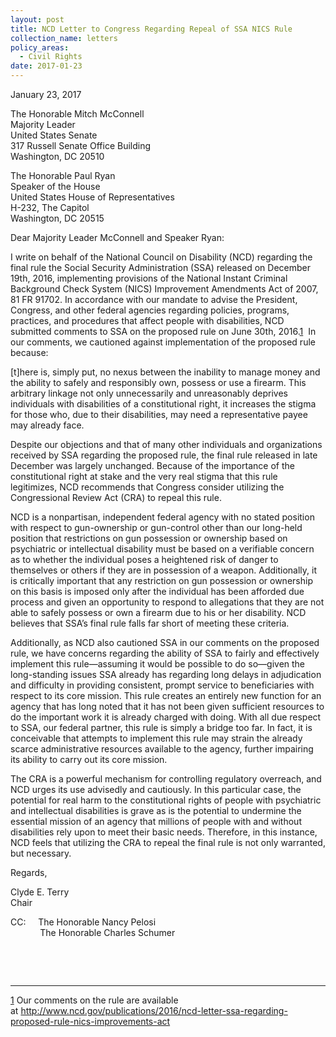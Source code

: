 ```yaml
---
layout: post
title: NCD Letter to Congress Regarding Repeal of SSA NICS Rule
collection_name: letters
policy_areas:
  - Civil Rights
date: 2017-01-23
---
```

January 23, 2017

The Honorable Mitch McConnell\
Majority Leader\
United States Senate\
317 Russell Senate Office Building\
Washington, DC 20510

The Honorable Paul Ryan\
Speaker of the House\
United States House of Representatives\
H-232, The Capitol\
Washington, DC 20515

Dear Majority Leader McConnell and Speaker Ryan:

I write on behalf of the National Council on Disability (NCD) regarding the final rule the Social Security Administration (SSA) released on December 19th, 2016, implementing provisions of the National Instant Criminal Background Check System (NICS) Improvement Amendments Act of 2007, 81 FR 91702. In accordance with our mandate to advise the President, Congress, and other federal agencies regarding policies, programs, practices, and procedures that affect people with disabilities, NCD submitted comments to SSA on the proposed rule on June 30th, 2016.[1](https://ncd.gov/publications/2017/ncd-letter-repeal-SSA-NICS-rule#_ftn1)  In our comments, we cautioned against implementation of the proposed rule because:

\[t]here is, simply put, no nexus between the inability to manage money and the ability to safely and responsibly own, possess or use a firearm. This arbitrary linkage not only unnecessarily and unreasonably deprives individuals with disabilities of a constitutional right, it increases the stigma for those who, due to their disabilities, may need a representative payee may already face.

Despite our objections and that of many other individuals and organizations received by SSA regarding the proposed rule, the final rule released in late December was largely unchanged. Because of the importance of the constitutional right at stake and the very real stigma that this rule legitimizes, NCD recommends that Congress consider utilizing the Congressional Review Act (CRA) to repeal this rule.

NCD is a nonpartisan, independent federal agency with no stated position with respect to gun-ownership or gun-control other than our long-held position that restrictions on gun possession or ownership based on psychiatric or intellectual disability must be based on a verifiable concern as to whether the individual poses a heightened risk of danger to themselves or others if they are in possession of a weapon. Additionally, it is critically important that any restriction on gun possession or ownership on this basis is imposed only after the individual has been afforded due process and given an opportunity to respond to allegations that they are not able to safely possess or own a firearm due to his or her disability. NCD believes that SSA’s final rule falls far short of meeting these criteria.

Additionally, as NCD also cautioned SSA in our comments on the proposed rule, we have concerns regarding the ability of SSA to fairly and effectively implement this rule—assuming it would be possible to do so—given the long-standing issues SSA already has regarding long delays in adjudication and difficulty in providing consistent, prompt service to beneficiaries with respect to its core mission. This rule creates an entirely new function for an agency that has long noted that it has not been given sufficient resources to do the important work it is already charged with doing. With all due respect to SSA, our federal partner, this rule is simply a bridge too far. In fact, it is conceivable that attempts to implement this rule may strain the already scarce administrative resources available to the agency, further impairing its ability to carry out its core mission.

The CRA is a powerful mechanism for controlling regulatory overreach, and NCD urges its use advisedly and cautiously. In this particular case, the potential for real harm to the constitutional rights of people with psychiatric and intellectual disabilities is grave as is the potential to undermine the essential mission of an agency that millions of people with and without disabilities rely upon to meet their basic needs. Therefore, in this instance, NCD feels that utilizing the CRA to repeal the final rule is not only warranted, but necessary.                                                                               

Regards,

Clyde E. Terry\
Chair

CC:     The Honorable Nancy Pelosi\
            The Honorable Charles Schumer

 

 



- - -

[1](https://ncd.gov/publications/2017/ncd-letter-repeal-SSA-NICS-rule#_ftnref1) Our comments on the rule are available at <http://www.ncd.gov/publications/2016/ncd-letter-ssa-regarding-proposed-rule-nics-improvements-act>
